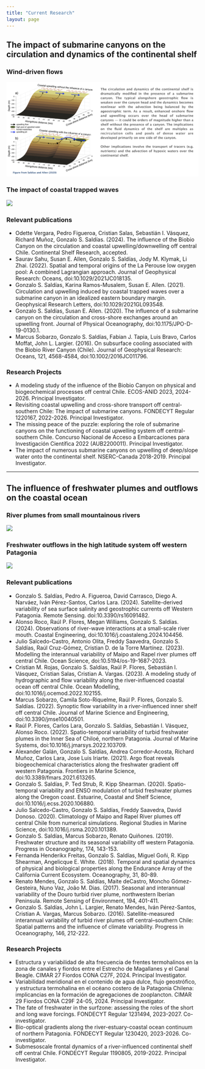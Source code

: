 ```yaml
---
title: "Current Research"
layout: page
---
```


## The impact of submarine canyons on the circulation and dynamics of the continental shelf 
### Wind-driven flows
![](/assets/Research_Canyons_1.jpg)

### The impact of coastal trapped waves
![](/assets/Research_Canyons_2.jpg)

### Relevant publications
* Odette Vergara, Pedro Figueroa, Cristian Salas, Sebastián I. Vásquez, Richard Muñoz, Gonzalo S. Saldías. (2024). The influence of the Biobio Canyon on the circulation and coastal upwelling/downwelling off central Chile. Continental Shelf Research, accepted.
* Saurav Sahu, Susan E. Allen, Gonzalo S. Saldías, Jody M. Klymak, Li Zhai. (2022). Spatial and temporal origins of the La Perouse low oxygen pool: A combined Lagrangian approach. Journal of Geophysical Research: Oceans, doi:10.1029/2021JC018135.
* Gonzalo S. Saldías, Karina Ramos-Musalem, Susan E. Allen. (2021). Circulation and upwelling induced by coastal trapped waves over a submarine canyon in an idealized eastern boundary margin. Geophysical Research Letters, doi:10.1029/2021GL093548.
* Gonzalo S. Saldías, Susan E. Allen. (2020). The influence of a submarine canyon on the circulation and cross-shore exchanges around an upwelling front. Journal of Physical Oceanography, doi:10.1175/JPO-D-19-0130.1.
* Marcus Sobarzo, Gonzalo S. Saldías, Fabian J. Tapia, Luis Bravo, Carlos Moffat, John L. Largier. (2016). On subsurface cooling associated with the Biobio River Canyon (Chile). Journal of Geophysical Research: Oceans, 121, 4568-4584, doi:10.1002/2016JC011796.

### Research Projects
* A modeling study of the influence of the Biobio Canyon on physical and biogeochemical processes off central Chile. ECOS-ANID 2023, 2024-2026. Principal Investigator.
* Revisiting coastal upwelling and cross-shore transport off central-southern Chile: The impact of submarine canyons. FONDECYT Regular 1220167, 2022-2026. Principal Investigator.
* The missing peace of the puzzle: exploring the role of submarine canyons on the functioning of coastal upwelling system off central-southern Chile. Concurso Nacional de Acceso a Embarcaciones para Investigación Científica 2022 (AUB2200011). Principal Investigator.
* The impact of numerous submarine canyons on upwelling of deep/slope water onto the continental shelf. NSERC-Canada 2018-2019. Principal Investigator.

_________________________________________________________________________________________________

## The influence of freshwater plumes and outflows on the coastal ocean
### River plumes from small mountainous rivers
![](/assets/Research_Plumes_1.jpg)

### Freshwater outflows in the high latitude system off western Patagonia
![](/assets/Research_Plumes_2.jpg)

### Relevant publications
* Gonzalo S. Saldías, Pedro A. Figueroa, David Carrasco, Diego A. Narváez, Iván Pérez-Santos, Carlos Lara. (2024). Satellite-derived variability of sea surface salinity and geostrophic currents off Western Patagonia. Remote Sensing. doi:10.3390/rs16091482.
* Alonso Roco, Raúl P. Flores, Megan Williams, Gonzalo S. Saldías. (2024). Observations of river-wave interactions at a small-scale river mouth. Coastal Engineering, doi:10.1016/j.coastaleng.2024.104456.
* Julio Salcedo-Castro, Antonio Olita, Freddy Saavedra, Gonzalo S. Saldías, Raúl Cruz-Gómez, Cristian D. de la Torre Martínez. (2023). Modelling the interannual variability of Maipo and Rapel river plumes off central Chile. Ocean Science, doi:10.5194/os-19-1687-2023.
* Cristian M. Rojas, Gonzalo S. Saldías, Raúl P. Flores, Sebastián I. Vásquez, Cristian Salas, Cristian A. Vargas. (2023). A modeling study of hydrographic and flow variability along the river-influenced coastal ocean off central Chile. Ocean Modelling, doi:10.1016/j.ocemod.2022.102155.
* Marcus Sobarzo, Camila Soto-Riquelme, Raúl P. Flores, Gonzalo S. Saldías. (2022). Synoptic flow variability in a river-influenced inner shelf off central Chile. Journal of Marine Science and Engineering, doi:10.3390/jmse10040501.
* Raúl P. Flores, Carlos Lara, Gonzalo S. Saldías, Sebastián I. Vásquez, Alonso Roco. (2022). Spatio-temporal variability of turbid freshwater plumes in the Inner Sea of Chiloé, northern Patagonia. Journal of Marine Systems, doi:10.1016/j.jmarsys.2022.103709.
* Alexander Galán, Gonzalo S. Saldías, Andrea Corredor-Acosta, Richard Muñoz, Carlos Lara, Jose Luis Iriarte. (2021). Argo float reveals biogeochemical characteristics along the freshwater gradient off western Patagonia. Frontiers in Marine Science, doi:10.3389/fmars.2021.613265.
* Gonzalo S. Saldías, P. Ted Strub, R. Kipp Shearman. (2020). Spatio-temporal variability and ENSO modulation of turbid freshwater plumes along the Oregon coast. Estuarine, Coastal and Shelf Science, doi:10.1016/j.ecss.2020.106880.
* Julio Salcedo-Castro, Gonzalo S. Saldías, Freddy Saavedra, David Donoso. (2020). Climatology of Maipo and Rapel River plumes off central Chile from numerical simulations. Regional Studies in Marine Science, doi:10.1016/j.rsma.2020.101389.
* Gonzalo S. Saldías, Marcus Sobarzo, Renato Quiñones. (2019). Freshwater structure and its seasonal variability off western Patagonia. Progress in Oceanography, 174, 143-153.
* Fernanda Henderikx Freitas, Gonzalo S. Saldías, Miguel Goñi, R. Kipp Shearman, Angelicque E. White. (2018). Temporal and spatial dynamics of physical and biological properties along the Endurance Array of the California Current Ecosystem. Oceanography, 31, 80-89.
* Renato Mendes, Gonzalo S. Saldías, Maite deCastro, Moncho Gómez-Gesteira, Nuno Vaz, João M. Dias. (2017). Seasonal and interannual variability of the Douro turbid river plume, northwestern Iberian Peninsula. Remote Sensing of Environment, 194, 401-411.
* Gonzalo S. Saldías, John L. Largier, Renato Mendes, Iván Pérez-Santos, Cristian A. Vargas, Marcus Sobarzo. (2016). Satellite-measured interannual variability of turbid river plumes off central–southern Chile: Spatial patterns and the influence of climate variability. Progress in Oceanography, 146, 212-222.

### Research Projects
* Estructura y variabilidad de alta frecuencia de frentes termohalinos en la zona de canales y fiordos entre el Estrecho de Magallanes y el Canal Beagle. CIMAR 27 Fiordos CONA C27F, 2024. Principal Investigator.
* Variabilidad meridional en el contenido de agua dulce, flujo geostrófico, y estructura termohalina en el océano costero de la Patagonia Chilena: implicancias en la formación de agregaciones de zooplancton. CIMAR 29 Fiordos CONA C29F 24-05, 2024. Principal Investigator.
* The fate of freshwater in the surfzone: assessing the roles of the short and long wave forcings. FONDECYT Regular 1231494, 2023-2027. Co-investigator.
* Bio-optical gradients along the river-estuary-coastal ocean continuum of northern Patagonia. FONDECYT Regular 1230420, 2023-2026. Co-investigator.
* Submesoscale frontal dynamics of a river-influenced continental shelf off central Chile. FONDECYT Regular 1190805, 2019-2022. Principal Investigator.

